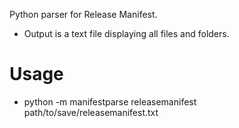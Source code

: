 Python parser for Release Manifest.
- Output is a text file displaying all files and folders.

# Usage
- python -m manifestparse releasemanifest path/to/save/releasemanifest.txt
